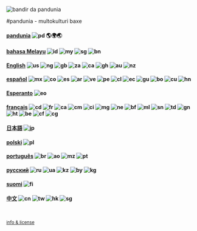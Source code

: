 
![](http://www.pandunia.info/bandir/bandir.png "bandir da pandunia")

#pandunia - multokulturi baxe

#### [pandunia](pandunia/index.md) ![](http://pandunia.info/bandir/qpn.svg "pd") 🌎🌍🌏

#### [bahasa Melayu](malayi/index.md) ![](http://pandunia.info/bandir/id.svg "id") ![](http://pandunia.info/bandir/my.svg "my") ![](http://pandunia.info/bandir/sg.svg "sg") ![](http://pandunia.info/bandir/bn.svg "bn")

#### [English](engli/index.md) ![](http://pandunia.info/bandir/us.svg "us") ![](http://pandunia.info/bandir/ng.svg "ng") ![](http://pandunia.info/bandir/gb.svg "gb") ![](http://pandunia.info/bandir/za.svg "za") ![](http://pandunia.info/bandir/ca.svg "ca") ![](http://pandunia.info/bandir/gh.svg "gh") ![](http://pandunia.info/bandir/au.svg "au") ![](http://pandunia.info/bandir/nz.svg "nz")

#### [español](espani/index.md) ![](http://pandunia.info/bandir/mx.svg "mx") ![](http://pandunia.info/bandir/co.svg "co") ![](http://pandunia.info/bandir/es.svg "es") ![](http://pandunia.info/bandir/ar.svg "ar") ![](http://pandunia.info/bandir/ve.svg "ve") ![](http://pandunia.info/bandir/pe.svg "pe") ![](http://pandunia.info/bandir/cl.svg "cl") ![](http://pandunia.info/bandir/ec.svg "ec") ![](http://pandunia.info/bandir/gu.svg "gu") ![](http://pandunia.info/bandir/bo.svg "bo") ![](http://pandunia.info/bandir/cu.svg "cu") ![](http://pandunia.info/bandir/hn.svg "hn")

#### [Esperanto](esperanti/index.md) ![](http://pandunia.info/bandir/eo.svg "eo")

#### [français](fransi/index.md) ![](http://pandunia.info/bandir/cd.svg "cd") ![](http://pandunia.info/bandir/fr.svg "fr") ![](http://pandunia.info/bandir/ca.svg "ca") ![](http://pandunia.info/bandir/cm.svg "cm") ![](http://pandunia.info/bandir/ci.svg "ci") ![](http://pandunia.info/bandir/mg.svg "mg") ![](http://pandunia.info/bandir/ne.svg "ne") ![](http://pandunia.info/bandir/bf.svg "bf") ![](http://pandunia.info/bandir/ml.svg "ml") ![](http://pandunia.info/bandir/sn.svg "sn") ![](http://pandunia.info/bandir/td.svg "td") ![](http://pandunia.info/bandir/gn.svg "gn") ![](http://pandunia.info/bandir/ht.svg "ht") ![](http://pandunia.info/bandir/be.svg "be") ![](http://pandunia.info/bandir/cf.svg "cf") ![](http://pandunia.info/bandir/cg.svg "cg")

#### [日本語](niponi/index.md) ![](http://pandunia.info/bandir/jp.svg "jp")

#### [polski](polski/index.md) ![](http://pandunia.info/bandir/pl.svg "pl")

#### [português](portugali/index.md) ![](http://pandunia.info/bandir/br.svg "br") ![](http://pandunia.info/bandir/ao.svg "ao") ![](http://pandunia.info/bandir/mz.svg "mz") ![](http://pandunia.info/bandir/pt.svg "pt")

#### [русский](rusi/index.md) ![](http://pandunia.info/bandir/ru.svg "ru") ![](http://pandunia.info/bandir/ua.svg "ua") ![](http://pandunia.info/bandir/kz.svg "kz") ![](http://pandunia.info/bandir/by.svg "by") ![](http://pandunia.info/bandir/kg.svg "kg")

#### [suomi](suomi/index.md) ![](http://pandunia.info/bandir/fi.svg "fi")

#### [中文](cini/index.md) ![](http://pandunia.info/bandir/cn.svg "cn") ![](http://pandunia.info/bandir/tw.svg "tw") ![](http://pandunia.info/bandir/hk.svg "hk") ![](http://pandunia.info/bandir/sg.svg "sg")

<small><br><br>[info & license](README.md)</small>
